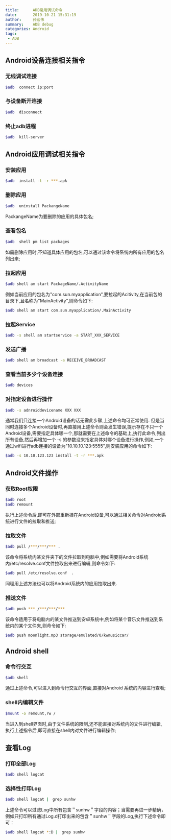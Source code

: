 ```yaml
---
title:      ADB常用调试命令
date:       2019-10-21 15:31:19
author:     孙宏伟
summary:    ADB debug
categories: Android
tags:
 - ADB
---
```


## Android设备连接相关指令

### 无线调试连接
```bash
$adb  connect ip:port
```

### 与设备断开连接
```bash
$adb  disconnect
```

### 终止adb进程
```bash
$adb  kill-server
```

## Android应用调试相关指令
### 安装应用
```bash
$adb  install -t -r ***.apk 
```

### 删除应用
```bash
$adb  uninstall PackangeName 
```
PackangeName为要删除的应用的具体包名;
### 查看包名
```bash
$adb  shell pm list packages
```
 如需删除应用时,不知道具体应用的包名,可以通过该命令将系统内所有应用的包名列出来;
### 拉起应用
```bash
$adb shell am start PackageName/.ActivityName
```
例如当前应用的包名为"com.sun.myapplication",要拉起的Acitivity,在当前包的目录下,且名称为"MainActivity",则命令如下:
```bash
$adb shell am start com.sun.myapplication/.MainActivity
```
### 拉起Service
```bash
$adb -s shell am startservice -a START_XXX_SERVICE
```

### 发送广播
```bash
$adb shell am broadcast -a RECEIVE_BROADCAST
```

### 查看当前多少个设备连接
```bash
$adb devices
```

### 对指定设备进行操作
```bash
$adb -s adnroiddevicename XXX XXX
```
通常我们只连接一个Android设备的话无需此步骤,上述命令均可正常使用. 但是当同时连接多个Android设备时,再直接用上述命令则会发生错误,提示存在不只一个Android设备,需要指定具体哪一个,那就需要在上述命令的基础上,执行此命令,列出所有设备,然后再增加一个 -s 的参数没来指定具体对哪个设备进行操作,例如,一个通过wifi进行adb连接的设备为"10.10.10.123:5555",则安装应用的命令如下:
```bash
$adb -s 10.10.123.123 install -t -r ***.apk
```

## Android文件操作
### 获取Root权限
```bash
$adb root
$adb remount
```
执行上述命令后,即可在外部重新挂在Android设备,可以通过相关命令对Android系统进行文件的拉取和推送;

### 拉取文件
```bash
$adb pull /***/***/*** .
```
该命令将系统内某文件夹下的文件拉取到电脑中,例如需要将Android系统内/etc/resolve.conf文件拉取出来进行编辑,则命令如下:
```bash
$adb pull /etc/resolve.conf  .
```
同理用上述方法也可以将Android系统内的应用拉取出来.

### 推送文件
```bash
$adb push *** /***/***/***
```
该命令适用于将电脑内的某文件推送到安卓系统中,例如将某个音乐文件推送到系统内的某个文件夹,则命令如下:
```bash
$adb push moonlight.mp3 storage/emulated/0/kwmusiccar/
```
## Android shell
### 命令行交互
```bash
$adb shell
```
通过上述命令,可以进入到命令行交互的界面,直接对Android 系统的内容进行查看;
### shell内编辑文件
```bash
$mount -o remount,rw /
```
当进入到shell界面时,由于文件系统的限制,还不能直接对系统内的文件进行编辑,执行上述指令后,即可直接在shell内对文件进行编辑操作;

## 查看Log
### 打印全部Log
```bash
$adb shell logcat
```

### 选择性打印Log
```bash
$adb shell logcat |　grep sunhw
```
上述命令可以过滤Log中所有包含＂sunhw＂字段的内容；当需要再进一步精确，例如只打印所有通过Log.d打印出来的包含＂sunhw＂字段的Log,执行下述命令即可：
```bash
$adb shell logcat *:D |　grep sunhw
```